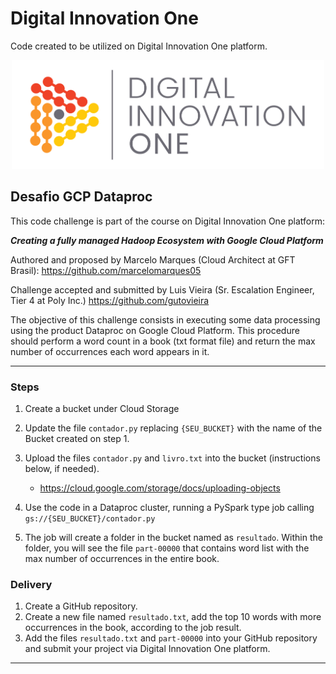 # Digital Innovation One

Code created to be utilized on Digital Innovation One platform.

<p align="center"><img src="./DIO.png" width="500"></p>

## Desafio GCP Dataproc

This code challenge is part of the course on Digital Innovation One platform:

__*Creating a fully managed Hadoop Ecosystem with Google Cloud Platform*__

Authored and proposed by Marcelo Marques (Cloud Architect at GFT Brasil):
https://github.com/marcelomarques05

Challenge accepted and submitted by Luis Vieira (Sr. Escalation Engineer, Tier 4 at Poly Inc.)
https://github.com/gutovieira

The objective of this challenge consists in executing some data processing using the product Dataproc on Google Cloud Platform. This procedure should perform a word count in a book (txt format file) and return the max number of occurrences each word appears in it.

---

### Steps

1. Create a bucket under Cloud Storage
1. Update the file ```contador.py``` replacing ```{SEU_BUCKET}``` with the name of the Bucket created on step 1.
1. Upload the files ```contador.py``` and ```livro.txt``` into the bucket (instructions below, if needed).
    - https://cloud.google.com/storage/docs/uploading-objects

1. Use the code in a Dataproc cluster, running a PySpark type job calling ```gs://{SEU_BUCKET}/contador.py```
1. The job will create a folder in the bucket named as ```resultado```. Within the folder, you will see the file ```part-00000``` that contains word list with the max number of occurrences in the entire book.

### Delivery

1. Create a GitHub repository.
2. Create a new file named ```resultado.txt```, add the top 10 words with more occurrences in the book, according to the job result.
3. Add the files ```resultado.txt``` and ```part-00000``` into your GitHub repository and submit your project via Digital Innovation One platform.

---

